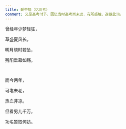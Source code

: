 ```yaml
---
title: 朝中措（忆高考）
comment: 又是高考时节，回忆当时高考尚未远，有所感触，遂做此词。
---
```


曾经年少梦轻狂，

草盛夏风长。

明月晓时若坠，

残阳垂幕如殇。

<br/>

而今两年，

可堪未老，

热血非凉。

但看男儿千万，

功名暂取何妨。


